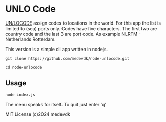 # UNLO Code

[UN/LOCODE](https://en.wikipedia.org/wiki/UN/LOCODE) assign codes to locations in the world. For this app the list is limited to (sea) ports only. Codes have five characters. The first two are country code and the last 3 are port code.
As example NLRTM - Netherlands Rotterdam.

This version is a simple cli app written in nodejs.

```fish
git clone https://github.com/medevdk/node-unlocode.git

cd node-unlocode
```

## Usage
```fish
node index.js
```

The menu speaks for itself. To quit just enter 'q'

MIT License
(c)2024 medevdk
